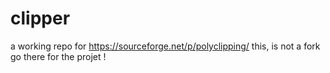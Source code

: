 clipper
=======

a working repo for https://sourceforge.net/p/polyclipping/ this, is not a fork go there for the projet !
